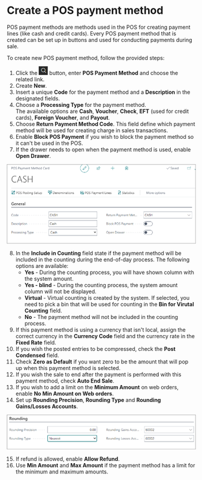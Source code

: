 # Create a POS payment method

POS payment methods are methods used in the POS for creating payment lines (like cash and credit cards). Every POS payment method that is created can be set up in buttons and used for conducting payments during sale.

To create new POS payment method, follow the provided steps:

1. Click the ![Lightbulb that opens the Tell Me feature](../../../images/Icons/Lightbulb_icon.png "Tell Me what you want to do") button, enter **POS Payment Method** and choose the related link. 
2. Create **New**.
3. Insert a unique **Code** for the payment method and a **Description** in the designated fields.
4. Choose a **Processing Type** for the payment method.      
   The available options are **Cash**, **Voucher**, **Check**, **EFT** (used for credit cards), **Foreign Voucher**, and **Payout**.
5. Choose **Return Payment Method Code**. This field define which payment method will be used for creating charge in sales transactions.
6. Enable **Block POS Payment** if you wish to block the payment method so it can't be used in the POS.
7. If the drawer needs to open when the payment method is used, enable **Open Drawer**.

![POS_payment_method_general](../images/General%20Payment%20methods.PNG)

8. In the **Include in Counting** field state if the payment method will be included in the counting during the end-of-day process. The following options are available:
   - **Yes** - During the counting process, you will have shown column with the system amount.
   - **Yes - blind** - During the counting process, the system amount column will not be displayed.
   - **Virtual** - Virtual counting is created by the system. If selected, you need to pick a bin that will be used for counting in the **Bin for Virutal Counting** field.
   - **No** - The payment method will not be included in the counting process.
9.  If this payment method is using a currency that isn't local, assign the correct currency in the **Currency Code** field and the currency rate in the **Fixed Rate** field.
10. If you wish the posted entries to be compressed, check the **Post Condensed** field.
11. Check **Zero as Default** if you want zero to be the amount that will pop up when this payment method is selected.
12. If you wish the sale to end after the payment is performed with this payment method, check **Auto End Sale**.
13. If you wish to add a limit on the **Minimum Amount** on web orders, enable **No Min Amount on Web orders**.
14. Set up **Rounding Precision**, **Rounding Type** and **Rounding Gains/Losses Accounts**.

![rounding](../images/Rounding%20payment.PNG)

15.  If refund is allowed, enable **Allow Refund**.
16.  Use **Min Amount** and **Max Amount** if the payment method has a limit for the minimum and maximum amounts.